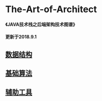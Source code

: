 # The-Art-of-Architect

#### 《JAVA技术栈之后端架构技术图谱》

#### 更新于2018.9.1

## [数据结构](http://luckylau.tech/tags/数据结构/)



## [基础算法](https://github.com/Luckylau/my-algorithm-training)



## [辅助工具](http://luckylau.tech/2018/02/27/开发常用工具/)

